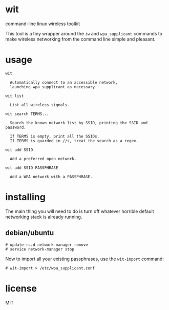 # wit

command-line linux wireless toolkit

This tool is a tiny wrapper around the `iw` and `wpa_supplicant` commands to
make wireless networking from the command line simple and pleasant.

# usage

```
wit

  Automatically connect to an accessible network,
  launching wpa_supplicant as necessary.

wit list

  List all wireless signals.

wit search TERMS...

  Search the known network list by SSID, printing the SSID and password.

  If TERMS is empty, print all the SSIDs.
  If TERMS is guarded in //s, treat the search as a regex.

wit add SSID

  Add a preferred open network.

wit add SSID PASSPHRASE

  Add a WPA network with a PASSPHRASE.

```

# installing

The main thing you will need to do is turn off whatever horrible default
networking stack is already running.

## debian/ubuntu

```
# update-rc.d network-manager remove
# service network-manager stop
```

Now to import all your existing passphrases, use the `wit-import` command:

```
# wit-import > /etc/wpa_supplicant.conf
```

# license

MIT
